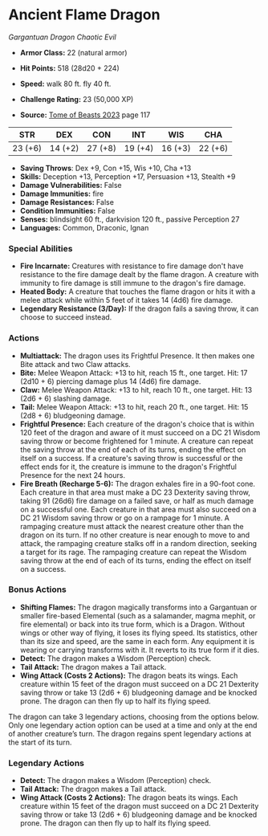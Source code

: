 # Ancient Flame Dragon

*Gargantuan* *Dragon* *Chaotic Evil*

- **Armor Class:** 22 (natural armor)
- **Hit Points:** 518 (28d20 + 224)
- **Speed:** walk 80 ft. fly 40 ft.

- **Challenge Rating:** 23 (50,000 XP)
- **Source:** [Tome of Beasts 2023](https://koboldpress.com/kpstore/product/tome-of-beasts-1-2023-edition/) page 117

| STR | DEX | CON | INT | WIS | CHA |
| --- | --- | --- | --- | --- | --- |
| 23 (+6) | 14 (+2) | 27 (+8) | 19 (+4) | 16 (+3) | 22 (+6) |

- **Saving Throws**: Dex +9, Con +15, Wis +10, Cha +13
- **Skills:** Deception +13, Perception +17, Persuasion +13, Stealth +9
- **Damage Vulnerabilities:** False
- **Damage Immunities:** fire
- **Damage Resistances:** False
- **Condition Immunities:** False
- **Senses:** blindsight 60 ft., darkvision 120 ft., passive Perception 27
- **Languages:** Common, Draconic, Ignan

### Special Abilities

- **Fire Incarnate:** Creatures with resistance to fire damage don't have resistance to the fire damage dealt by the flame dragon. A creature with immunity to fire damage is still immune to the dragon's fire damage.
- **Heated Body:** A creature that touches the flame dragon or hits it with a melee attack while within 5 feet of it takes 14 (4d6) fire damage.
- **Legendary Resistance (3/Day):** If the dragon fails a saving throw, it can choose to succeed instead.

### Actions

- **Multiattack:** The dragon uses its Frightful Presence. It then makes one Bite attack and two Claw attacks.
- **Bite:** Melee Weapon Attack: +13 to hit, reach 15 ft., one target. Hit: 17 (2d10 + 6) piercing damage plus 14 (4d6) fire damage.
- **Claw:** Melee Weapon Attack: +13 to hit, reach 10 ft., one target. Hit: 13 (2d6 + 6) slashing damage.
- **Tail:** Melee Weapon Attack: +13 to hit, reach 20 ft., one target. Hit: 15 (2d8 + 6) bludgeoning damage.
- **Frightful Presence:** Each creature of the dragon's choice that is within 120 feet of the dragon and aware of it must succeed on a DC 21 Wisdom saving throw or become frightened for 1 minute. A creature can repeat the saving throw at the end of each of its turns, ending the effect on itself on a success. If a creature's saving throw is successful or the effect ends for it, the creature is immune to the dragon's Frightful Presence for the next 24 hours.
- **Fire Breath (Recharge 5-6):** The dragon exhales fire in a 90-foot cone. Each creature in that area must make a DC 23 Dexterity saving throw, taking 91 (26d6) fire damage on a failed save, or half as much damage on a successful one. Each creature in that area must also succeed on a DC 21 Wisdom saving throw or go on a rampage for 1 minute. A rampaging creature must attack the nearest creature other than the dragon on its turn. If no other creature is near enough to move to and attack, the rampaging creature stalks off in a random direction, seeking a target for its rage. The rampaging creature can repeat the Wisdom saving throw at the end of each of its turns, ending the effect on itself on a success.

### Bonus Actions

- **Shifting Flames:** The dragon magically transforms into a Gargantuan or smaller fire-based Elemental (such as a salamander, magma mephit, or fire elemental) or back into its true form, which is a Dragon. Without wings or other way of flying, it loses its flying speed. Its statistics, other than its size and speed, are the same in each form. Any equipment it is wearing or carrying transforms with it. It reverts to its true form if it dies.
- **Detect:** The dragon makes a Wisdom (Perception) check.
- **Tail Attack:** The dragon makes a Tail attack.
- **Wing Attack (Costs 2 Actions):** The dragon beats its wings. Each creature within 15 feet of the dragon must succeed on a DC 21 Dexterity saving throw or take 13 (2d6 + 6) bludgeoning damage and be knocked prone. The dragon can then fly up to half its flying speed.

The dragon can take 3 legendary actions, choosing from the options below. Only one legendary action option can be used at a time and only at the end of another creature’s turn. The dragon regains spent legendary actions at the start of its turn.

### Legendary Actions

- **Detect:** The dragon makes a Wisdom (Perception) check.
- **Tail Attack:** The dragon makes a Tail attack.
- **Wing Attack (Costs 2 Actions):** The dragon beats its wings. Each creature within 15 feet of the dragon must succeed on a DC 21 Dexterity saving throw or take 13 (2d6 + 6) bludgeoning damage and be knocked prone. The dragon can then fly up to half its flying speed.
